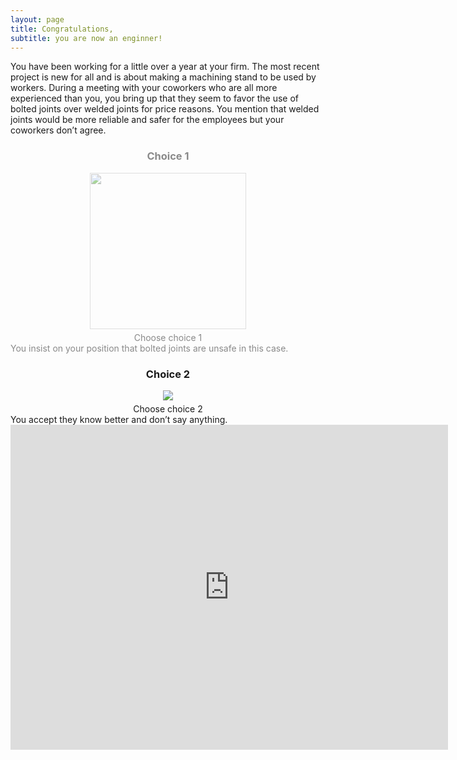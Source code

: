 ```yaml
---
layout: page
title: Congratulations,
subtitle: you are now an enginner!
---
```

<head>
  <meta name="viewport" content="width=device-width, initial-scale=1">
  <style>
    .text1 {
      transition: 0.5s;
      opacity:0.5;
    }

    .text2 {
      transition: 0.5s;
      opacity: 0.5;
    }
    .text1:hover {
      opacity:1;
      font-size: 110%;
      transition: 0.5s;

    }
    .text2:hover {
      opacity: 1;
      font-size: 110%;
      transition: 0.5s;
    }

    .button span {
      cursor: pointer;
      display: inline-block;
      position: relative;
      transition: 0.5s;
    }

    .button span:after {
      content: '\00bb';
      position: absolute;
      opacity: 0;
      top: 0;
      right: -20px;
      transition: 0.5s;
    }

    .button:hover span {
      padding-right: 25px;
    }

    .button:hover span:after {
      opacity: 1;
      right: 0;
    }

  </style>
</head>
<body>
You have been working for a little over a year at your firm. The most recent project is new for all and is about making a machining stand to be used by workers. During a meeting with your coworkers who are all more experienced than you, you bring up that they seem to favor the use of bolted joints over welded joints for price reasons. You mention that welded joints would be more reliable and safer for the employees but your coworkers don’t agree.
<p></p>
<div class="container">
    <div class="row">
        <div class="col-lg-6 col-md-6 nopadding" style="text-align: justify;">
          <div class='text1'>
            <div style="text-align: center;">
              <h3>Choice 1 </h3>
              <img src="https://images.unsplash.com/photo-1579256945823-f007794790df?ixlib=rb-1.2.1&ixid=eyJhcHBfaWQiOjEyMDd9&auto=format&fit=crop&w=1050&q=80" height = "250" style = "margin-bottom: 5px">
              <div class='button'><a href="../choice1-1" class="btn btn-primary"><span>Choose choice 1</span></a></div>
            </div>
              You insist on your position that bolted joints are unsafe in this case.
          </div>
        </div>
        <div class="col-lg-6 col-md-6 nopadding" style="text-align: justify;">
          <div class='text2'>
            <div style="text-align: center;">
              <h3>Choice 2</h3>
              <img src="https://images.unsplash.com/photo-1556761175-b413da4baf72?ixlib=rb-1.2.1&ixid=eyJhcHBfaWQiOjEyMDd9&auto=format&fit=crop&w=967&q=80" style = "margin-bottom: 5px">
              <div class= 'button'><a href="../choice1-2" class="btn btn-primary"><span>Choose choice 2</span></a></div>
            </div>
              You accept they know better and don’t say anything.
          </div>
        </div>
      <div class="col-lg-6 col-md-6 nopadding" style="text-align: justify;">
          <div class='text2'>
            <iframe src="https://docs.google.com/forms/d/e/1FAIpQLSeDE1uiosfAc1Sxvtm4Di7ZuBKpgxAvIKxJ2z4v2MwO5gc6Yw/viewform?embedded=true" width="700" height="520" frameborder="0" marginheight="0" marginwidth="0">Chargement…</iframe>
          </div>
      </div>
    </div>
</div>
</body>

